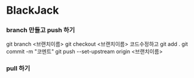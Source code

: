 # BlackJack

### branch 만들고 push 하기
git branch <브랜치이름>
git checkout <브랜치이름>
코드수정하고
git add .
git commit -m "코멘트"
git push --set-upstream origin <브랜치이름>

### pull 하기
